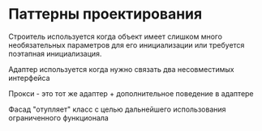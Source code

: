 # Паттерны проектирования

Строитель используется когда объект имеет слишком много необязательных параметров для его инициализации или требуется поэтапная инициализация.

Адаптер используется когда нужно связать два несовместимых интерфейса

Прокси - это тот же адаптер + дополнительное поведение в адаптере

Фасад "отупляет" класс с целью дальнейшего использования ограниченного функционала 
